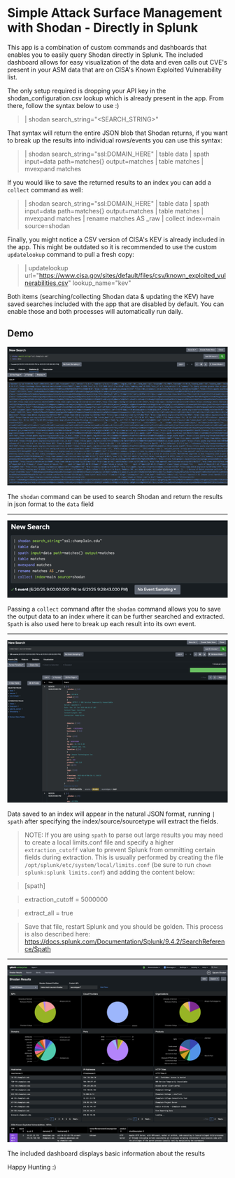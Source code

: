 # Simple Attack Surface Management with Shodan - Directly in Splunk
This app is a combination of custom commands and dashboards that enables you to easily query Shodan directly in Splunk. The included dashboard allows for easy visualization of the data and even calls out CVE's present in your ASM data that are on CISA's Known Exploited Vulnerability list. 

The only setup required is dropping your API key in the shodan_configuration.csv lookup which is already present in the app. From there, follow the syntax below to use :)

> | shodan search_string="<SEARCH_STRING>"

That syntax will return the entire JSON blob that Shodan returns, if you want to break up the results into individual rows/events you can use this syntax:

> | shodan search_string="ssl:DOMAIN_HERE"
> | table data
> | spath input=data path=matches{} output=matches 
> | table matches
> | mvexpand matches

If you would like to save the returned results to an index you can add a `collect` command as well:

> | shodan search_string="ssl:DOMAIN_HERE"
> | table data
> | spath input=data path=matches{} output=matches 
> | table matches
> | mvexpand matches
> | rename matches AS _raw
> | collect index=main source=shodan

Finally, you might notice a CSV version of CISA's KEV is already included in the app. This might be outdated so it is recommended to use the custom `updatelookup` command to pull a fresh copy:

> | updatelookup url="https://www.cisa.gov/sites/default/files/csv/known_exploited_vulnerabilities.csv" lookup_name="kev"

Both items (searching/collecting Shodan data & updating the KEV) have saved searches included with the app that are disabled by default. You can enable those and both processes will automatically run daily.

## Demo
![Alt text](Demo1.png)

The `shodan` command can be used to search Shodan and return the results in json format to the `data` field

---
![Alt text](Demo2.png)

Passing a `collect` command after the `shodan` command allows you to save the output data to an index where it can be further searched and extracted. `Spath` is also used here to break up each result into its own event.

---
![Alt text](Demo3.png)

Data saved to an index will appear in the natural JSON format, running `| spath` after specifying the index/source/sourcetype will extract the fields.

> NOTE: If you are using `spath` to parse out large results you may need to create a local limits.conf file and specify a higher `extraction_cutoff` value to prevent Splunk from ommitting certain fields during extraction. 
> This is usually performed by creating the file `/opt/splunk/etc/system/local/limits.conf` (be sure to run `chown splunk:splunk limits.conf`) and adding the content below:

> [spath]

> extraction_cutoff = 5000000

> extract_all = true

> Save that file, restart Splunk and you should be golden. This process is also described here: https://docs.splunk.com/Documentation/Splunk/9.4.2/SearchReference/Spath
---
![Alt text](Demo4.png)

The included dashboard displays basic information about the results

Happy Hunting :)
